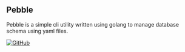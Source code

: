 ## Pebble

Pebble is a simple cli utility written using golang to manage database schema using yaml files.

[![GitHub](https://img.shields.io/github/v/release/avanciro/pebble.svg)](https://github.com/avanciro/pebble/releases/latest)